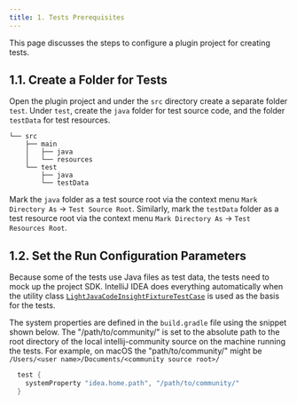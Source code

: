 ```yaml
---
title: 1. Tests Prerequisites
---
```

<!-- Copyright 2000-2020 JetBrains s.r.o. and other contributors. Use of this source code is governed by the Apache 2.0 license that can be found in the LICENSE file. -->

This page discusses the steps to configure a plugin project for creating tests.

## 1.1. Create a Folder for Tests
Open the plugin project and under the `src` directory create a separate folder `test`.
Under `test`, create the `java` folder for test source code, and the folder `testData` for test resources.
```text
└── src
    ├── main
    │   ├── java
    │   └── resources
    └── test
        ├── java
        └── testData
```
Mark the `java` folder as a test source root via the context menu `Mark Directory As`  &rarr; `Test Source Root`.
Similarly, mark the `testData` folder as a test resource root via the context menu `Mark Directory As`  &rarr; `Test Resources Root`.

## 1.2. Set the Run Configuration Parameters
Because some of the tests use Java files as test data, the tests need to mock up the project SDK.
IntelliJ IDEA does everything automatically when the utility class [`LightJavaCodeInsightFixtureTestCase`](upsource:///java/testFramework/src/com/intellij/testFramework/fixtures/LightJavaCodeInsightFixtureTestCase.java) is used as the basis for the tests.

The system properties are defined in the `build.gradle` file using the snippet shown below.
The "/path/to/community/" is set to the absolute path to the root directory of the local intellij-community source on the machine running the tests.
For example, on macOS the "path/to/community/" might be `/Users/<user name>/Documents/<community source root>/`
```groovy
  test {
    systemProperty "idea.home.path", "/path/to/community/"
  }
```
